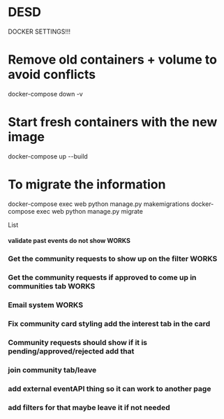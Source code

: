 # DESD

DOCKER SETTINGS!!!


# Remove old containers + volume to avoid conflicts
docker-compose down -v

# Start fresh containers with the new image
docker-compose up --build

# To migrate the information 
docker-compose exec web python manage.py makemigrations
docker-compose exec web python manage.py migrate




List

#### validate past events do not show WORKS
### Get the community requests to show up on the filter WORKS
### Get the community requests if approved to come up in communities tab WORKS
### Email system WORKS
### Fix community card styling add the interest tab in the card 
### Community requests should show if it is pending/approved/rejected add that 
### join community tab/leave 
### add external eventAPI thing so it can work to another page
### add filters for that maybe leave it if not needed 

